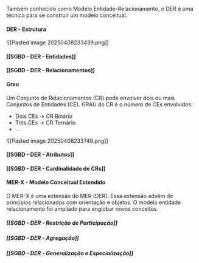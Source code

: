 Também conhecido como Modelo Entidade-Relacionamento, o DER é uma técnica para se construir um modelo conceitual.
#### DER -  Estrutura

![[Pasted image 20250408233439.png]]
#### [[SGBD - DER - Entidades]]

#### [[SGBD - DER - Relacionamentos]]

#### Grau

Um Conjunto de Relacionamentos (CR) pode envolver dois ou mais Conjuntos de Entidades (CE). GRAU do CR é o número de CEs envolvidos:

- Dois CEs -> CR Binário
- Três CEs -> CR Ternário
- ...

![[Pasted image 20250408233749.png]]

#### [[SGBD - DER - Atributos]]
#### [[SGBD - DER - Cardinalidade de CRs]]

#### MER-X - Modelo Conceitual Estendido

O MER-X é uma extensão do MER (DER). Essa extensão advém de princípios relacionados com orientação e objetos. O modelo entidade relacionamento foi ampliado para englobar novos conceitos.
##### [[SGBD - DER - Restrição de Participação]]
##### [[SGBD - DER - Agregação]]

##### [[SGBD - DER - Generalização e Especialização]]


